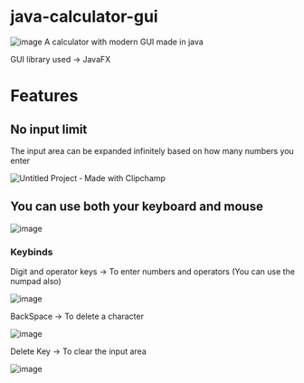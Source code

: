 # java-calculator-gui
![image](https://user-images.githubusercontent.com/71140719/115362579-4f96e480-a1df-11eb-83ba-51b89e407d13.png)
A calculator with modern GUI made in java

GUI library used -> JavaFX

# Features

## No input limit
The input area can be expanded infinitely based on how many numbers you enter

![Untitled Project ‐ Made with Clipchamp](https://user-images.githubusercontent.com/71140719/115110378-c55d3f00-9f98-11eb-9f84-eb586a91c1d4.gif)

## You can use both your keyboard and mouse 
![image](https://user-images.githubusercontent.com/71140719/115364336-eadc8980-a1e0-11eb-9384-e553e0ddc9ac.png)

### Keybinds
Digit and operator keys -> To enter numbers and operators (You can use the numpad also)

![image](https://user-images.githubusercontent.com/71140719/115364357-f039d400-a1e0-11eb-8064-033fff435b30.png)

BackSpace -> To delete a character

![image](https://user-images.githubusercontent.com/71140719/115363445-1b6ff380-a1e0-11eb-9628-3acde0541464.png)

Delete Key -> To clear the input area

![image](https://user-images.githubusercontent.com/71140719/115363674-4b1efb80-a1e0-11eb-9e5b-0b740e0755e6.png)

